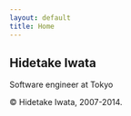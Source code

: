 ```yaml
---
layout: default
title: Home
---
```


<section class="jumbotron">
<section class="container">

## Hidetake Iwata

Software engineer at Tokyo

</section>
</section>
<section class="container">

&copy; Hidetake Iwata, 2007-2014.

</section>
